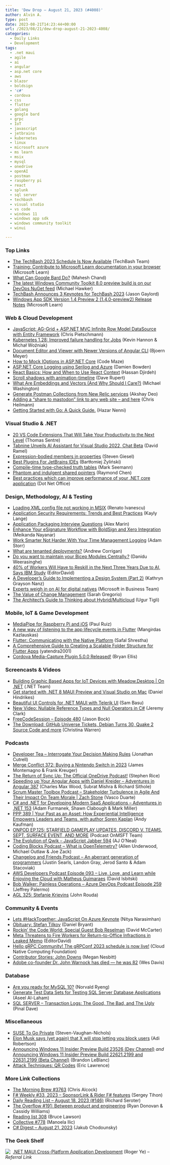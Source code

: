 ```yaml
---
title: 'Dew Drop – August 21, 2023 (#4008)'
author: Alvin A.
type: post
date: 2023-08-21T14:23:44+00:00
url: /2023/08/21/dew-drop-august-21-2023-4008/
categories:
  - Daily Links
  - Development
tags:
  - .net maui
  - agile
  - ai
  - angular
  - asp.net core
  - aws
  - blazor
  - boldsign
  - 'c#'
  - cordova
  - css
  - flutter
  - golang
  - google bard
  - grpc
  - IoT
  - javascript
  - jetbrains
  - kubernetes
  - linux
  - microsoft azure
  - ms learn
  - msix
  - mysql
  - onedrive
  - openAI
  - postman
  - raspberry pi
  - react
  - splunk
  - sql server
  - techbash
  - visual studio
  - vs code
  - windows 11
  - windows app sdk
  - windows community toolkit
  - winui

---
```

### <a name="top"></a>Top Links

  * <a href="https://www.techbash.com/blog/2023/08/20/the-techbash-2023-schedule-is-now-available" target="_blank" rel="noopener">The TechBash 2023 Schedule Is Now Available</a> (TechBash Team)
  * <a href="https://learn.microsoft.com/training/contributor/contribute-docs-browser/" target="_blank" rel="noopener">Training: Contribute to Microsoft Learn documentation in your browser</a> (Microsoft Learn)
  * <a href="https://www.c-sharpcorner.com/article/what-can-google-bard-do/" target="_blank" rel="noopener">What Can Google Bard Do?</a> (Mahesh Chand)
  * <a href="https://twitter.com/XAMLLlama/status/1692341764806578364" target="_blank" rel="noopener">The latest Windows Community Toolkit 8.0 preview build is on our DevOps NuGet feed</a> (Michael Hawker)
  * <a href="https://www.jasongaylord.com/blog/2023/08/18/techbash-announces-keynotes" target="_blank" rel="noopener">TechBash Announces 3 Keynotes for TechBash 2023</a> (Jason Gaylord)
  * <a href="https://learn.microsoft.com/windows/apps/windows-app-sdk/preview-channel#version-14-preview-2-140-preview2" target="_blank" rel="noopener">Windows App SDK Version 1.4 Preview 2 (1.4.0-preview2) Release Notes</a> (Microsoft Learn)



### <a name="web"></a>Web & Cloud Development

  * <a href="http://pietschsoft.com//post/2023/08/18/javascript-aspnet-mvc-aggrid-infinite-row-model-datasource" target="_blank" rel="noopener">JavaScript: AG-Grid + ASP.NET MVC Infinite Row Model DataSource with Entity Framework</a> (Chris Pietschmann)
  * <a href="https://kubernetes.io/blog/2023/08/21/kubernetes-1-28-jobapi-update/" target="_blank" rel="noopener">Kubernetes 1.28: Improved failure handling for Jobs</a> (Kevin Hannon & Michał Woźniak)
  * <a href="https://www.textcontrol.com/blog/2023/08/18/document-editor-and-viewer-with-newer-versions-of-angular-cli/" target="_blank" rel="noopener">Document Editor and Viewer with Newer Versions of Angular CLI</a> (Bjoern Meyer)
  * <a href="https://code-maze.com/csharp-mock-ioptions/" target="_blank" rel="noopener">How to Mock IOptions in ASP.NET Core</a> (Code Maze)
  * <a href="https://damienbod.com/2023/08/21/asp-net-core-logging-using-serilog-and-azure/" target="_blank" rel="noopener">ASP.NET Core Logging using Serilog and Azure</a> (Damien Bowden)
  * <a href="https://www.telerik.com/blogs/react-basics-how-when-use-react-context" target="_blank" rel="noopener">React Basics: How and When to Use React Context</a> (Hassan Djirdeh)
  * <a href="https://daverupert.com/2023/08/animation-timeline-scroll-shadows/" target="_blank" rel="noopener">Scroll shadows with animation-timeline</a> (Dave Rupert)
  * <a href="https://blazorhelpwebsite.com/ViewBlogPost/12068" target="_blank" rel="noopener">What Are Embeddings and Vectors (And Why Should I Care?)</a> (Michael Washington)
  * <a href="https://blog.postman.com/generate-postman-collections-from-new-relic-services/" target="_blank" rel="noopener">Generate Postman Collections from New Relic services</a> (Akshay Deo)
  * <a href="https://christianheilmann.com/2023/08/18/adding-a-share-to-mastodon-link-to-any-web-site-and-here/" target="_blank" rel="noopener">Adding a “share to mastodon” link to any web site – and here</a> (Chris Heilmann)
  * <a href="https://dev.to/hazarnenni/getting-started-with-go-a-quick-guide-1m95" target="_blank" rel="noopener">Getting Started with Go: A Quick Guide.</a> (Hazar Nenni)



### <a name="dotnet"></a>Visual Studio & .NET

  * <a href="https://dev.to/devland/20-vs-code-extensions-that-will-take-your-productivity-to-the-next-level-9g" target="_blank" rel="noopener">20 VS Code Extensions That Will Take Your Productivity to the Next Level</a> (Thomas Sentre)
  * <a href="https://visualstudiomagazine.com/articles/2023/08/18/tabnine.aspx" target="_blank" rel="noopener">Tabnine Unveils AI Assistant for Visual Studio 2022, Chat Beta</a> (David Ramel)
  * <a href="https://steven-giesel.com/blogPost/a15563a2-257d-469a-a359-830debfba4ce" target="_blank" rel="noopener">Expression-bodied members in properties</a> (Steven Giesel)
  * <a href="https://feeds.dzone.com/link/23568/16303052/best-jetbrains-plugins" target="_blank" rel="noopener">Best Plugins For JetBrains IDEs</a> (Bartłomiej Żyliński)
  * <a href="https://blog.ploeh.dk/2023/08/21/compile-time-type-checked-truth-tables/" target="_blank" rel="noopener">Compile-time type-checked truth tables</a> (Mark Seemann)
  * <a href="https://devblogs.microsoft.com/oldnewthing/20230818-00/?p=108619" target="_blank" rel="noopener">Phantom and indulgent shared pointers</a> (Raymond Chen)
  * <a href="https://www.dotnetoffice.com/2023/08/best-practices-which-can-improve.html" target="_blank" rel="noopener">Best practices which can improve performance of your .NET core application</a> (Dot Net Office)



### <a name="design"></a>Design, Methodology, AI & Testing

  * <a href="https://www.advancedinstaller.com/loading-xml-config-file-not-working-msix.html" target="_blank" rel="noopener">Loading XML config file not working in MSIX</a> (Renato Ivanescu)
  * <a href="https://www.splunk.com/en_us/blog/learn/application-security-requirements.html" target="_blank" rel="noopener">Application Security Requirements: Trends and Best Practices</a> (Kayly Lange)
  * <a href="https://www.advancedinstaller.com/application-packaging-interview-questions.html" target="_blank" rel="noopener">Application Packaging Interview Questions</a> (Alex Marin)
  * <a href="https://boldsign.com/blogs/enhance-your-esignature-workflow-with-boldsign-and-xero-integration/?utm_source=alvinashcraft&utm_medium=email&utm_campaign=alvinashcraft_blog_edmaug23" target="_blank" rel="noopener">Enhance Your eSignature Workflow with BoldSign and Xero Integration</a> (Meikanda Nayanar)
  * <a href="http://www.adamstorr.co.uk/blog/work-smarter-not-harder-with-your-time-management-logging" target="_blank" rel="noopener">Work Smarter Not Harder With Your Time Management Logging</a> (Adam Storr)
  * <a href="https://octopus.com/blog/what-are-tenanted-deployments" target="_blank" rel="noopener">What are tenanted deployments?</a> (Andrew Corrigan)
  * <a href="https://arinco.com.au/blog/maintain-your-bicep-modules-centrally/" target="_blank" rel="noopener">Do you want to maintain your Bicep Modules Centrally.?</a> (Danidu Weerasinghe)
  * <a href="https://it.slashdot.org/story/23/08/20/003243/40-of-workers-will-have-to-reskill-in-the-next-three-years-due-to-ai-says-ibm-study?utm_source=rss1.0mainlinkanon&utm_medium=feed" target="_blank" rel="noopener">40% of Workers Will Have to Reskill in the Next Three Years Due to AI, Says IBM Study</a> (EditorDavid)
  * <a href="https://www.telerik.com/blogs/developers-guide-implementing-design-system-part-2" target="_blank" rel="noopener">A Developer’s Guide to Implementing a Design System (Part 2)</a> (Kathryn Grayson Nanz)
  * <a href="https://www.microsoft.com/en-us/industry/microsoft-in-business/era-of-ai/2023/08/17/experts-weigh-in-on-ai-for-digital-natives/" target="_blank" rel="noopener">Experts weigh in on AI for digital natives</a> (Microsoft in Business Team)
  * <a href="https://daniellock.com/the-value-of-change-management/" target="_blank" rel="noopener">The Value of Change Management</a> (Sarah Gregorio)
  * <a href="https://thenewstack.io/the-architects-guide-to-thinking-about-hybrid-multicloud/" target="_blank" rel="noopener">The Architect’s Guide to Thinking about Hybrid/Multicloud</a> (Ugur Tigli)



### <a name="mobile"></a>Mobile, IoT & Game Development

  * <a href="http://developers.googleblog.com/2023/08/mediapipe-for-raspberry-pi-and-ios.html" target="_blank" rel="noopener">MediaPipe for Raspberry Pi and iOS</a> (Paul Ruiz)
  * <a href="https://medium.com/flutter-community/a-new-way-of-listening-to-the-app-lifecycle-events-in-flutter-51a0d096cf40?source=rss----86fb29d7cc6a---4" target="_blank" rel="noopener">A new way of listening to the app lifecycle events in Flutter</a> (Mangirdas Kazlauskas)
  * <a href="https://dev.to/safalshrestha109/flutter-communicating-with-the-native-platform-15ki" target="_blank" rel="noopener">Flutter: Communicating with the Native Platform</a> (Safal Shrestha)
  * <a href="https://dev.to/yatendra2001/a-comprehensive-guide-to-creating-a-scalable-folder-structure-for-flutter-apps-1o5i" target="_blank" rel="noopener">A Comprehensive Guide to Creating a Scalable Folder Structure for Flutter Apps</a> (yatendra2001)
  * <a href="https://cordova.apache.org/news/2023/08/18/media-capture-plugin-5.0.0.html" target="_blank" rel="noopener">Cordova Media-Capture Plugin 5.0.0 Released!</a> (Bryan Ellis)



### <a name="videos"></a>Screencasts & Videos

  * <a href="http://www.youtube.com/watch?v=OmFBLBMcXRc" target="_blank" rel="noopener">Building Graphic Based Apps for IoT Devices with Meadow.Desktop | On .NET</a> (.NET Team)
  * <a href="http://www.youtube.com/watch?v=EGttIzsvtog" target="_blank" rel="noopener">Get started with .NET 8 MAUI Preview and Visual Studio on Mac</a> (Daniel Hindrikes)
  * <a href="http://www.youtube.com/watch?v=DzD0ucPldeM" target="_blank" rel="noopener">Beautiful UI Controls for .NET MAUI with Telerik UI</a> (Sam Basu)
  * <a href="https://jeremybytes.blogspot.com/2023/08/new-video-nullable-reference-types-and.html" target="_blank" rel="noopener">New Video: Nullable Reference Types and Null Operators in C#</a> (Jeremy Clark)
  * <a href="http://www.youtube.com/watch?v=BwUU2fNCFVk" target="_blank" rel="noopener">FreeCodeSession &#8211; Episode 480</a> (Jason Bock)
  * <a href="http://www.youtube.com/watch?v=En5-0BM1mIY" target="_blank" rel="noopener">The Download: GitHub Universe Tickets, Debian Turns 30, Quake 2 Source Code and more</a> (Christina Warren)



### <a name="podcasts"></a>Podcasts

  * <a href="https://developertea.com/episodes/c8a09077-9ed1-4592-9884-ee85ab396428" target="_blank" rel="noopener">Developer Tea &#8211; Interrogate Your Decision Making Rules</a> (Jonathan Cutrell)
  * <a href="http://www.mergeconflict.fm/372" target="_blank" rel="noopener">Merge Conflict 372: Buying a Nintendo Switch in 2023</a> (James Montemagno & Frank Kreuger)
  * <a href="https://techcommunity.microsoft.com/t5/microsoft-onedrive-blog/the-return-of-sync-up-the-official-onedrive-podcast/ba-p/3899316" target="_blank" rel="noopener">The Return of Sync Up: The Official OneDrive Podcast!</a> (Stephen Rice)
  * <a href="https://topenddevs.com/podcasts/adventures-in-angular/episodes/speeding-up-your-angular-apps-with-daniel-kreider-aia-387" target="_blank" rel="noopener">Speeding up Your Angular Apps with Daniel Kreider &#8211; Adventures in Angular 387</a> (Charles Max Wood, Subrat Mishra & Richard Sithole)
  * <a href="https://scrummastertoolbox.libsyn.com/stakeholder-turbulence-in-agile-and-their-impact-on-team-morale-zach-stone" target="_blank" rel="noopener">Scrum Master Toolbox Podcast &#8211; Stakeholder Turbulence in Agile And Their Impact On Team Morale | Zach Stone</a> (Vasco Duarte)
  * <a href="https://topenddevs.com/podcasts/adventures-in-net/episodes/c-and-net-for-developing-modern-saas-applications-net-153" target="_blank" rel="noopener">C# and .NET for Developing Modern SaaS Applications &#8211; Adventures in .NET 153</a> (Adam Furmanek, Shawn Clabough & Mark Miller)
  * <a href="https://peopleandprojectspodcast.libsyn.com/ppp-389-your-past-as-an-asset-how-experiential-intelligence-empowers-leaders-and-teams-with-author-soren-kaplan" target="_blank" rel="noopener">PPP 389 | Your Past as an Asset: How Experiential Intelligence Empowers Leaders and Teams, with author Soren Kaplan</a> (Andy Kaufman)
  * <a href="https://www.onmsft.com/onpodcast/onpod-ep-125-starfield-gameplay-updates-discord-v-teams-sept-surface-event-and-more/" target="_blank" rel="noopener">ONPOD EP.125: STARFIELD GAMEPLAY UPDATES, DISCORD V. TEAMS, SEPT. SURFACE EVENT, AND MORE</a> (Podcast OnMSFT Team)
  * <a href="https://topenddevs.com/podcasts/javascript-jabber/episodes/the-evolution-of-qwik-jsj-594" target="_blank" rel="noopener">The Evolution of Qwik &#8211; JavaScript Jabber 594</a> (AJ O&#8217;Neal)
  * <a href="https://www.codingblocks.net/podcast/what-is-opentelemetry/" target="_blank" rel="noopener">Coding Blocks Podcast &#8211; What is OpenTelemetry?</a> (Allen Underwood, Michael Outlaw & Joe Zack)
  * <a href="https://changelog.com/friends/11" target="_blank" rel="noopener">Changelog and Friends Podcast &#8211; An aberrant generation of programmers</a> (Justin Searls, Landon Gray, Jerod Santo & Adam Stacoviak)
  * <a href="https://soundcloud.com/awsdevelopers/episode-093-live-love-learn-while-enjoying-the-cloud-with-matheus-guimaraes" target="_blank" rel="noopener">AWS Developers Podcast Episode 093 &#8211; Live, Love, and Learn while Enjoying the Cloud with Matheus Guimaraes</a> (David Isbitski)
  * <a href="http://feed.azuredevops.show/bob-walker-painless-operations-episode-259" target="_blank" rel="noopener">Bob Walker: Painless Operations &#8211; Azure DevOps Podcast Episode 259</a> (Jeffrey Palermo)
  * <a href="https://www.ageekleader.com/agl-325-stefanie-krievins/" target="_blank" rel="noopener">AGL 325: Stefanie Krievins</a> (John Rouda)



### <a name="events"></a>Community & Events

  * <a href="https://dev.to/azure/lets-hacktogether-javascript-on-azure-keynote-nml" target="_blank" rel="noopener">Lets #HackTogether: JavaScript On Azure Keynote</a> (Nitya Narasimhan)
  * <a href="https://www.infoq.com/news/2023/08/obituary-stefan-tilkov/?utm_campaign=infoq_content&utm_source=infoq&utm_medium=feed&utm_term=global" target="_blank" rel="noopener">Obituary: Stefan Tilkov</a> (Daniel Bryant)
  * <a href="https://dotnettips.wordpress.com/2023/08/21/rockin-the-code-world-special-guest-bob-reselman/" target="_blank" rel="noopener">Rockin’ the Code World: Special Guest Bob Reselman</a> (David McCarter)
  * <a href="https://it.slashdot.org/story/23/08/21/0158236/meta-threatens-to-fire-workers-for-return-to-office-infractions-in-leaked-memo?utm_source=rss1.0mainlinkanon&utm_medium=feed" target="_blank" rel="noopener">Meta Threatens to Fire Workers for Return-to-Office Infractions in Leaked Memo</a> (EditorDavid)
  * <a href="https://www.cncf.io/blog/2023/08/18/hello-grpc-community-the-grpconf-2023-schedule-is-now-live/" target="_blank" rel="noopener">Hello gRPC Community! The gRPConf 2023 schedule is now live!</a> (Cloud Native Computing Foundation)
  * <a href="https://techcommunity.microsoft.com/t5/azure-developer-community-blog/contributor-stories-john-downs/ba-p/3902315" target="_blank" rel="noopener">Contributor Stories: John Downs</a> (Megan Nesbitt)
  * <a href="https://www.theverge.com/2023/8/20/23839212/adobe-co-founder-dr-john-warnock-has-died-he-was-82" target="_blank" rel="noopener">Adobe co-founder Dr. John Warnock has died — he was 82</a> (Wes Davis)



### <a name="sql"></a>Database

  * <a href="https://blogs.oracle.com/mysql/post/are-you-ready-for-mysql-10" target="_blank" rel="noopener">Are you ready for MySQL 10?</a> (Norvald Ryeng)
  * <a href="https://www.mssqltips.com/sqlservertip/7766/unit-testing-generate-test-data-sets-sql-server-database-applications/" target="_blank" rel="noopener">Generate Test Data Sets for Testing SQL Server Database Applications</a> (Aseel Al-Laham)
  * <a href="https://blog.sqlauthority.com/2023/08/21/sql-server-transaction-logs-the-good-the-bad-and-the-ugly/?utm_source=rss&utm_medium=rss&utm_campaign=sql-server-transaction-logs-the-good-the-bad-and-the-ugly" target="_blank" rel="noopener">SQL SERVER – Transaction Logs: The Good, The Bad, and The Ugly</a> (Pinal Dave)



### <a name="misc"></a>Miscellaneous

  * <a href="https://opensourcewatch.beehiiv.com/p/suse-go-private" target="_blank" rel="noopener">SUSE To Go Private</a> (Steven-Vaughan-Nichols)
  * <a href="https://www.theverge.com/2023/8/18/23837494/elon-musk-twitter-x-remove-blocking" target="_blank" rel="noopener">Elon Musk says (yet again) that X will stop letting you block users</a> (Adi Robertson)
  * <a href="https://blogs.windows.com/windows-insider/2023/08/18/announcing-windows-11-insider-preview-build-23526-dev-channel/" target="_blank" rel="noopener">Announcing Windows 11 Insider Preview Build 23526 (Dev Channel)</a> _and_ <a href="https://blogs.windows.com/windows-insider/2023/08/18/announcing-windows-11-insider-preview-build-22621-2199-and-22631-2199-beta-channel/" target="_blank" rel="noopener">Announcing Windows 11 Insider Preview Build 22621.2199 and 22631.2199 (Beta Channel)</a> (Brandon LeBlanc)
  * <a href="https://textslashplain.com/2023/08/18/attack-techniques-qr-codes/" target="_blank" rel="noopener">Attack Techniques: QR Codes</a> (Eric Lawrence)



### <a name="links"></a>More Link Collections

  * <a href="https://blog.cwa.me.uk/2023/08/21/the-morning-brew-3763/" target="_blank" rel="noopener">The Morning Brew #3763</a> (Chris Alcock)
  * <a href="https://sergeytihon.com/2023/08/20/f-weekly-33-2023-sponsorlink-rider-f-features/" target="_blank" rel="noopener">F# Weekly #33, 2023 – SponsorLink & Rider F# features</a> (Sergey Tihon)
  * <a href="https://seroter.com/2023/08/18/daily-reading-list-august-18-2023-146/" target="_blank" rel="noopener">Daily Reading List – August 18, 2023 (#146)</a> (Richard Seroter)
  * <a href="https://stackoverflow.blog/2023/08/18/the-overflow-191-between-product-and-engineering/" target="_blank" rel="noopener">The Overflow #191: Between product and engineering</a> (Ryan Donovan & Cassidy Williams)
  * <a href="https://brucelawson.co.uk/2023/reading-list-308/" target="_blank" rel="noopener">Reading list 308</a> (Bruce Lawson)
  * <a href="https://tympanus.net/codrops/collective/collective-778/" target="_blank" rel="noopener">Collective #778</a> (Manoela Ilic)
  * <a href="https://csharpdigest.net/digests/1700" target="_blank" rel="noopener">C# Digest &#8211; August 21, 2023</a> (Jakub Chodounsky)



### <a name="shelf"></a>The Geek Shelf

<a href="https://www.amazon.com/dp/180056922X/?tag=amavin-20" target="_blank" rel="noopener"><img decoding="async" align="left" style="margin: 0px 4px 0px 0px; border: 0px currentcolor; border-image: none; float: left; display: inline; background-image: none;" src="https://m.media-amazon.com/images/I/41CtbReYmiL._SS135_.jpg" border="0" /></a>&nbsp;<a href="https://www.amazon.com/dp/180056922X/?tag=amavin-20" target="_blank" rel="noopener">.NET MAUI Cross-Platform Application Development</a> (Roger Ye) _&#8211; Referral Link_